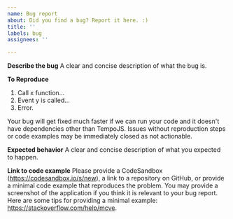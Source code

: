 ```yaml
---
name: Bug report
about: Did you find a bug? Report it here. :)
title: ''
labels: bug
assignees: ''

---
```


**Describe the bug**
A clear and concise description of what the bug is.

**To Reproduce**
1. Call x function...
2. Event y is called...
3. Error.

Your bug will get fixed much faster if we can run your code and it doesn't have dependencies other than TempoJS. Issues without reproduction steps or code examples may be immediately closed as not actionable.

**Expected behavior**
A clear and concise description of what you expected to happen.

**Link to code example**
Please provide a CodeSandbox (https://codesandbox.io/s/new), a link to a repository on GitHub, or provide a minimal code example that reproduces the problem. You may provide a screenshot of the application if you think it is relevant to your bug report. Here are some tips for providing a minimal example: https://stackoverflow.com/help/mcve.
